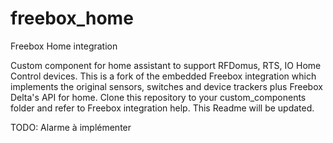 # freebox_home
Freebox Home integration

Custom component for home assistant to support RFDomus, RTS, IO Home Control devices.
This is a fork of the embedded Freebox integration which implements the original sensors, switches and device trackers plus Freebox Delta's API for home. 
Clone this repository to your custom_components folder and refer to Freebox integration help.
This Readme will be updated.

TODO: Alarme à implémenter

